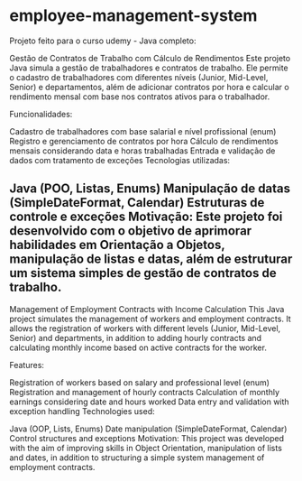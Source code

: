 # employee-management-system
Projeto feito para o curso udemy - Java completo:

Gestão de Contratos de Trabalho com Cálculo de Rendimentos
Este projeto Java simula a gestão de trabalhadores e contratos de trabalho. Ele permite o cadastro de trabalhadores com diferentes níveis (Junior, Mid-Level, Senior) e departamentos, além de adicionar contratos por hora e calcular o rendimento mensal com base nos contratos ativos para o trabalhador.

Funcionalidades:

Cadastro de trabalhadores com base salarial e nível profissional (enum)
Registro e gerenciamento de contratos por hora
Cálculo de rendimentos mensais considerando data e horas trabalhadas
Entrada e validação de dados com tratamento de exceções
Tecnologias utilizadas:

Java (POO, Listas, Enums)
Manipulação de datas (SimpleDateFormat, Calendar)
Estruturas de controle e exceções
Motivação:
Este projeto foi desenvolvido com o objetivo de aprimorar habilidades em Orientação a Objetos, manipulação de listas e datas, além de estruturar um sistema simples de gestão de contratos de trabalho.
--------------------------------------------------------------------------------------------------------------------------------------------------------------------------------------------------------
Management of Employment Contracts with Income Calculation This Java project simulates the management of workers and employment contracts. It allows the registration of workers with different levels (Junior, Mid-Level, Senior) and departments, in addition to adding hourly contracts and calculating monthly income based on active contracts for the worker.

Features:

Registration of workers based on salary and professional level (enum) Registration and management of hourly contracts Calculation of monthly earnings considering date and hours worked Data entry and validation with exception handling Technologies used:

Java (OOP, Lists, Enums) Date manipulation (SimpleDateFormat, Calendar) Control structures and exceptions Motivation: This project was developed with the aim of improving skills in Object Orientation, manipulation of lists and dates, in addition to structuring a simple system management of employment contracts.

